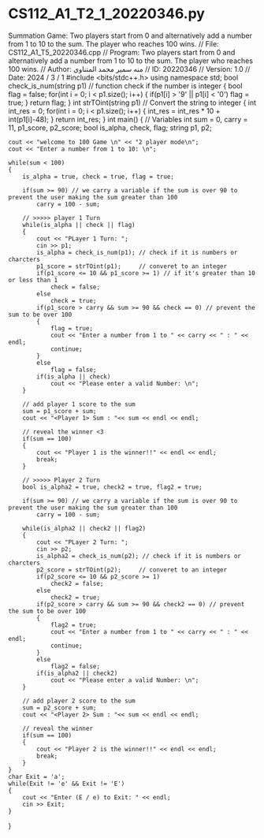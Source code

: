 # CS112_A1_T2_1_20220346.py
Summation Game:  Two players start from 0 and alternatively add a number from 1 to 10 to the sum. The player who reaches 100 wins.
// File: CS112_A1_T5_20220346.cpp
// Program: Two players start from 0 and alternatively add a number from 1 to 10 to the sum. The player who reaches 100 wins.
// Author:  منه سمير محمد المتناوي
// ID: 20220346
// Version: 1.0
// Date: 2024 / 3 / 1
#include <bits/stdc++.h>
using namespace std;
bool check_is_num(string p1) // function check if the number is integer
{
    bool flag = false;
    for(int i = 0; i < p1.size(); i++)
    {
        if(p1[i] > '9' || p1[i] < '0')
            flag = true;
    }
    return flag;
}
int strTOint(string p1) // Convert the string to integer
{
    int int_res = 0;
    for(int i = 0; i < p1.size(); i++)
    {
        int_res = int_res * 10 + int(p1[i]-48);
    }
    return int_res;
}
int main()
{
    // Variables
    int sum = 0, carry = 11, p1_score, p2_score;
    bool is_alpha, check, flag;
    string p1, p2;

    cout << "welcome to 100 Game \n" << "2 player mode\n";
    cout << "Enter a number from 1 to 10: \n";

    while(sum < 100)
    {
        is_alpha = true, check = true, flag = true;

        if(sum >= 90) // we carry a variable if the sum is over 90 to prevent the user making the sum greater than 100
            carry = 100 - sum;

        // >>>>> player 1 Turn
        while(is_alpha || check || flag)
        {
            cout << "PLayer 1 Turn: ";
            cin >> p1;
            is_alpha = check_is_num(p1); // check if it is numbers or charcters
            p1_score = strTOint(p1);     // converet to an integer
            if(p1_score <= 10 && p1_score >= 1) // if it's greater than 10 or less than 1
                check = false;
            else
                check = true;
            if(p1_score > carry && sum >= 90 && check == 0) // prevent the sum to be over 100
            {
                flag = true;
                cout << "Enter a number from 1 to " << carry << " : " << endl;
                continue;
            }
            else
                flag = false;
            if(is_alpha || check)
                cout << "Please enter a valid Number: \n";
        }

        // add player 1 score to the sum
        sum = p1_score + sum;
        cout << "<Player 1> Sum : "<< sum << endl << endl;

        // reveal the winner <3
        if(sum == 100)
        {
            cout << "Player 1 is the winner!!" << endl << endl;
            break;
        }

        // >>>>> Player 2 Turn
        bool is_alpha2 = true, check2 = true, flag2 = true;

        if(sum >= 90) // we carry a variable if the sum is over 90 to prevent the user making the sum greater than 100
            carry = 100 - sum;

        while(is_alpha2 || check2 || flag2)
        {
            cout << "PLayer 2 Turn: ";
            cin >> p2;
            is_alpha2 = check_is_num(p2); // check if it is numbers or charcters
            p2_score = strTOint(p2);     // converet to an integer
            if(p2_score <= 10 && p2_score >= 1)
                check2 = false;
            else
                check2 = true;
            if(p2_score > carry && sum >= 90 && check2 == 0) // prevent the sum to be over 100
            {
                flag2 = true;
                cout << "Enter a number from 1 to " << carry << " : " << endl;
                continue;
            }
            else
                flag2 = false;
            if(is_alpha2 || check2)
                cout << "Please enter a valid Number: \n";
        }

        // add player 2 score to the sum
        sum = p2_score + sum;
        cout << "<Player 2> Sum : "<< sum << endl << endl;

        // reveal the winner
        if(sum == 100)
        {
            cout << "Player 2 is the winner!!" << endl << endl;
            break;
        }
    }
    char Exit = 'a';
    while(Exit != 'e' && Exit != 'E')
    {
        cout << "Enter (E / e) to Exit: " << endl;
        cin >> Exit;
    }
}

